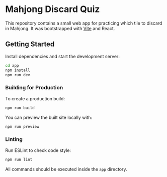 # Mahjong Discard Quiz

This repository contains a small web app for practicing which tile to discard in Mahjong. It was bootstrapped with [Vite](https://vitejs.dev/) and React.

## Getting Started

Install dependencies and start the development server:

```bash
cd app
npm install
npm run dev
```

### Building for Production

To create a production build:

```bash
npm run build
```

You can preview the built site locally with:

```bash
npm run preview
```

### Linting

Run ESLint to check code style:

```bash
npm run lint
```

All commands should be executed inside the `app` directory.

